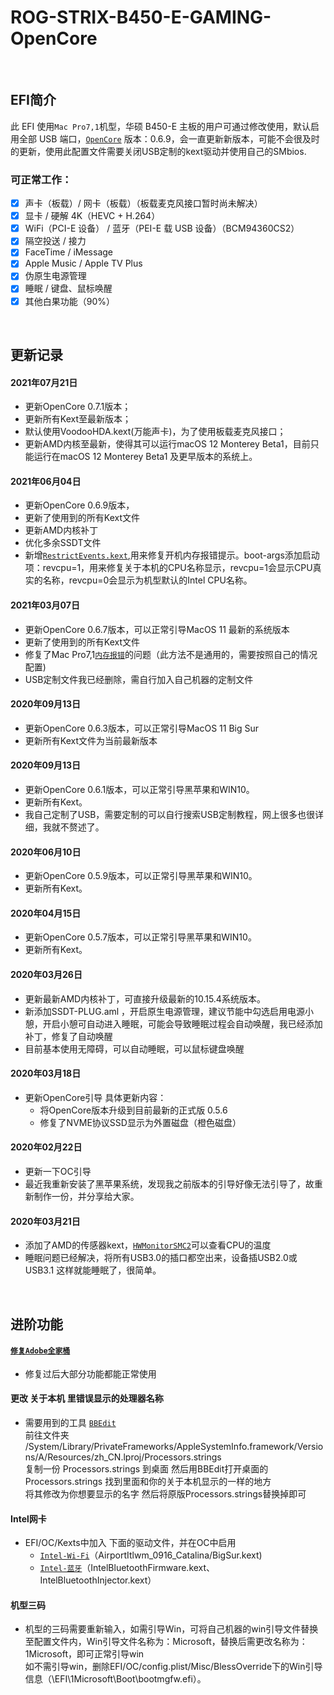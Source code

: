 # ROG-STRIX-B450-E-GAMING-OpenCore
<br>

## EFI简介
此 EFI 使用`Mac Pro7,1`机型，华硕 B450-E 主板的用户可通过修改使用，默认启用全部 USB 端口，[`OpenCore`](https://github.com/acidanthera/OpenCorePkg)  版本：0.6.9，会一直更新新版本，可能不会很及时的更新，使用此配置文件需要关闭USB定制的kext驱动并使用自己的SMbios. <br>

### 可正常工作：
- [x] 声卡（板载）/ 网卡（板载）（板载麦克风接口暂时尚未解决）
- [x] 显卡 / 硬解 4K（HEVC + H.264）
- [x] WiFi（PCI-E 设备） / 蓝牙（PEI-E 载 USB 设备）（BCM94360CS2）
- [x] 隔空投送 / 接力 
- [x] FaceTime / iMessage
- [x] Apple Music / Apple TV Plus
- [x] 伪原生电源管理
- [x] 睡眠 / 键盘、鼠标唤醒
- [x] 其他白果功能（90%）
<br>

## 更新记录

#### 2021年07月21日
* 更新OpenCore 0.7.1版本；
* 更新所有Kext至最新版本；
* 默认使用VoodooHDA.kext(万能声卡)，为了使用板载麦克风接口；
* 更新AMD内核至最新，使得其可以运行macOS 12 Monterey Beta1，目前只能运行在macOS 12 Monterey Beta1 及更早版本的系统上。

#### 2021年06月04日
* 更新OpenCore 0.6.9版本，
* 更新了使用到的所有Kext文件
* 更新AMD内核补丁
* 优化多余SSDT文件
* 新增[`RestrictEvents.kext`](https://github.com/acidanthera/RestrictEvents),用来修复开机内存报错提示。boot-args添加启动项：revcpu=1，用来修复关于本机的CPU名称显示，revcpu=1会显示CPU真实的名称，revcpu=0会显示为机型默认的Intel CPU名称。

#### 2021年03月07日
* 更新OpenCore 0.6.7版本，可以正常引导MacOS 11 最新的系统版本
* 更新了使用到的所有Kext文件
* 修复了Mac Pro7,1[`内存报错`](https://dortania.github.io/OpenCore-Post-Install/universal/memory.html#mapping-our-memory)的问题（此方法不是通用的，需要按照自己的情况配置)
* USB定制文件我已经删除，需自行加入自己机器的定制文件

#### 2020年09月13日
* 更新OpenCore 0.6.3版本，可以正常引导MacOS 11 Big Sur
* 更新所有Kext文件为当前最新版本

#### 2020年09月13日
* 更新OpenCore 0.6.1版本，可以正常引导黑苹果和WIN10。
* 更新所有Kext。
* 我自己定制了USB，需要定制的可以自行搜索USB定制教程，网上很多也很详细，我就不赘述了。

#### 2020年06月10日
* 更新OpenCore 0.5.9版本，可以正常引导黑苹果和WIN10。
* 更新所有Kext。

#### 2020年04月15日
* 更新OpenCore 0.5.7版本，可以正常引导黑苹果和WIN10。
* 更新所有Kext。

#### 2020年03月26日
* 更新最新AMD内核补丁，可直接升级最新的10.15.4系统版本。
* 新添加SSDT-PLUG.aml ，开启原生电源管理，建议节能中勾选启用电源小憩，开启小憩可自动进入睡眠，可能会导致睡眠过程会自动唤醒，我已经添加补丁，修复了自动唤醒
* 目前基本使用无障碍，可以自动睡眠，可以鼠标键盘唤醒

#### 2020年03月18日
* 更新OpenCore引导  具体更新内容：
  * 将OpenCore版本升级到目前最新的正式版  0.5.6
  * 修复了NVME协议SSD显示为外置磁盘（橙色磁盘）

#### 2020年02月22日
* 更新一下OC引导
* 最近我重新安装了黑苹果系统，发现我之前版本的引导好像无法引导了，故重新制作一份，并分享给大家。

#### 2020年03月21日
* 添加了AMD的传感器kext，[`HWMonitorSMC2`](https://github.com/CloverHackyColor/HWMonitorSMC2)可以查看CPU的温度
* 睡眠问题已经解决，将所有USB3.0的插口都空出来，设备插USB2.0或USB3.1   这样就能睡眠了，很简单。
<br>

## 进阶功能

#### [`修复Adobe全家桶`](https://gist.github.com/naveenkrdy/26760ac5135deed6d0bb8902f6ceb6bd)
* 修复过后大部分功能都能正常使用

#### 更改 关于本机 里错误显示的处理器名称
* 需要用到的工具 [`BBEdit`](https://www.barebones.com/products/bbedit/)
<br>前往文件夹
<br>/System/Library/PrivateFrameworks/AppleSystemInfo.framework/Versions/A/Resources/zh_CN.lproj/Processors.strings
<br>复制一份  Processors.strings  到桌面  然后用BBEdit打开桌面的Processors.strings 找到里面和你的关于本机显示的一样的地方
<br>将其修改为你想要显示的名字 然后将原版Processors.strings替换掉即可

#### Intel网卡
* EFI/OC/Kexts中加入 下面的驱动文件，并在OC中启用
  * [`Intel-Wi-Fi`](http://bbs.pcbeta.com/viewthread-1848662-1-1.html)（AirportItlwm_0916_Catalina/BigSur.kext)
  * [`Intel-蓝牙`](https://github.com/OpenIntelWireless/IntelBluetoothFirmware/releases)（IntelBluetoothFirmware.kext、IntelBluetoothInjector.kext）

#### 机型三码
* 机型的三码需要重新输入，如需引导Win，可将自己机器的win引导文件替换至配置文件内，Win引导文件名称为：Microsoft，替换后需更改名称为：1Microsoft，即可正常引导win
<br>如不需引导win，删除EFI/OC/config.plist/Misc/BlessOverride下的Win引导信息（\EFI\1Microsoft\Boot\bootmgfw.efi）。
